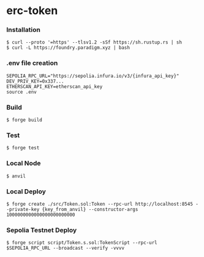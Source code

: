 # erc-token

### Installation
```shell
$ curl --proto '=https' --tlsv1.2 -sSf https://sh.rustup.rs | sh
$ curl -L https://foundry.paradigm.xyz | bash
```

### .env file creation
```shell
SEPOLIA_RPC_URL="https://sepolia.infura.io/v3/{infura_api_key}"
DEV_PRIV_KEY=0x337...
ETHERSCAN_API_KEY=etherscan_api_key
source .env
```

### Build

```shell
$ forge build
```

### Test

```shell
$ forge test
```

### Local Node

```shell
$ anvil
```

### Local Deploy

```shell
$ forge create ./src/Token.sol:Token --rpc-url http://localhost:8545 --private-key {key_from_anvil} --constructor-args 1000000000000000000000000 
```

### Sepolia Testnet Deploy

```shell
$ forge script script/Token.s.sol:TokenScript --rpc-url $SEPOLIA_RPC_URL --broadcast --verify -vvvv
```
